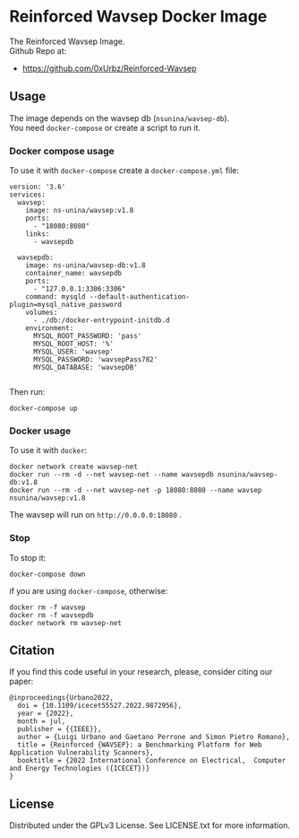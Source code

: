 # Reinforced Wavsep Docker Image

The Reinforced Wavsep Image.  
Github Repo at: 
* https://github.com/0xUrbz/Reinforced-Wavsep

## Usage    
The image depends on the wavsep db (`nsunina/wavsep-db`).  
You need `docker-compose` or create a script to run it. 

### Docker compose usage


To use it with `docker-compose` create a `docker-compose.yml` file:  

```    
version: '3.6'
services:
  wavsep:
    image: ns-unina/wavsep:v1.8
    ports:
      - "18080:8080"
    links:
      - wavsepdb

  wavsepdb:
    image: ns-unina/wavsep-db:v1.8
    container_name: wavsepdb
    ports:
      - "127.0.0.1:3306:3306"
    command: mysqld --default-authentication-plugin=mysql_native_password
    volumes:
      - ./db:/docker-entrypoint-initdb.d
    environment:
      MYSQL_ROOT_PASSWORD: 'pass'
      MYSQL_ROOT_HOST: '%'
      MYSQL_USER: 'wavsep'
      MYSQL_PASSWORD: 'wavsepPass782'
      MYSQL_DATABASE: 'wavsepDB'


```  
Then run: 
``` 
docker-compose up   
```   
### Docker usage

To use it with `docker`:   
```  
docker network create wavsep-net
docker run --rm -d --net wavsep-net --name wavsepdb nsunina/wavsep-db:v1.8 
docker run --rm -d --net wavsep-net -p 18080:8080 --name wavsep nsunina/wavsep:v1.8
```   


The wavsep will run on `http://0.0.0.0:18080` .     

### Stop

To stop it:  
``` 
docker-compose down    
```
if you are using `docker-compose`, otherwise:   
```   
docker rm -f wavsep
docker rm -f wavsepdb
docker network rm wavsep-net
```



## Citation
If you find this code useful in your research, please, consider citing our paper:   
``` 
@inproceedings{Urbano2022,
  doi = {10.1109/icecet55527.2022.9872956},
  year = {2022},
  month = jul,
  publisher = {{IEEE}},
  author = {Luigi Urbano and Gaetano Perrone and Simon Pietro Romano},
  title = {Reinforced {WAVSEP}: a Benchmarking Platform for Web Application Vulnerability Scanners},
  booktitle = {2022 International Conference on Electrical,  Computer and Energy Technologies ({ICECET})}
}
```

## License  
Distributed under the GPLv3 License. See LICENSE.txt for more information.


